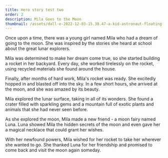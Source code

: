 ```yaml
---
title: Hero story test two
order: 2
description: Mila Goes to the Moon
thumbnail: /assets/dall·e-2022-12-03-15.38.47-a-kid-astronaut-floating-in-space-with-a-teddy-bear-oil-painting.png
---
```

Once upon a time, there was a young girl named Mila who had a dream of going to the moon. She was inspired by the stories she heard at school about the great lunar explorers.

 Mila was determined to make her dream come true, so she started building a rocket in her backyard. Every day, she worked tirelessly on the rocket, using recycled materials she found around the house. 

Finally, after months of hard work, Mila's rocket was ready. She excitedly hopped in and blasted off into the sky. In a few short hours, she arrived at the moon, and she was amazed by its beauty. 

Mila explored the lunar surface, taking in all of its wonders. She found a crater filled with sparkling gems and a mountain full of exotic plants and animals that she had never seen before. 

As she explored the moon, Mila made a new friend - a moon fairy named Luna. Luna showed Mila the hidden secrets of the moon and even gave her a magical necklace that could grant her wishes. 

With her newfound powers, Mila wished for her rocket to take her wherever she wanted to go. She thanked Luna for her friendship and promised to come back and visit the moon again someday.